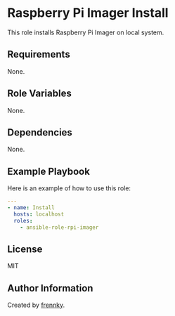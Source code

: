Raspberry Pi Imager Install
===========================

This role installs Raspberry Pi Imager on local system.

Requirements
------------

None.

Role Variables
--------------

None.

Dependencies
------------

None.

Example Playbook
----------------

Here is an example of how to use this role:

```yaml
---
- name: Install
  hosts: localhost
  roles:
    - ansible-role-rpi-imager
```

License
-------

MIT

Author Information
------------------

Created by [frennky](https://github.com/frennky).
